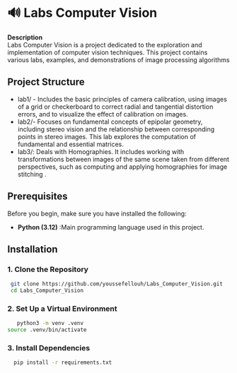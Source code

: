 # 🔊 Labs Computer Vision

**Description**  
Labs Computer Vision is a project dedicated to the exploration and implementation of computer vision techniques. This project contains various labs, examples, and demonstrations of image processing algorithms
## Project Structure
- lab1/ -  Includes the basic principles of camera calibration, using images of a grid or checkerboard to correct radial and tangential distortion errors, and to visualize the effect of calibration on images.
- lab2/- Focuses on fundamental concepts of epipolar geometry, including stereo vision and the relationship between corresponding points in stereo images. This lab explores the computation of fundamental and essential matrices.
- lab3/: Deals with Homographies. It includes working with transformations between images of the same scene taken from different perspectives, such as computing and applying homographies for image stitching .
## Prerequisites

Before you begin, make sure you have installed the following:

- **Python (3.12)** :Main programming language used in this project.
## Installation

### 1. Clone the Repository
```bash
 git clone https://github.com/youssefellouh/Labs_Computer_Vision.git
 cd Labs_Computer_Vision

```
### 2. Set Up a Virtual Environment
```bash
   python3 -m venv .venv
source .venv/bin/activate 
```
### 3. Install Dependencies
``` bash
  pip install -r requirements.txt
```

